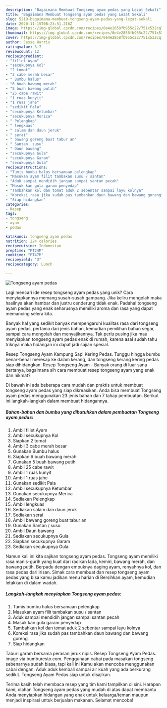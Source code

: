 ```yaml
---
description: "Bagaimana Membuat Tongseng ayam pedas yang Lezat Sekali"
title: "Bagaimana Membuat Tongseng ayam pedas yang Lezat Sekali"
slug: 5219-bagaimana-membuat-tongseng-ayam-pedas-yang-lezat-sekali
date: 2020-11-15T08:23:51.216Z
image: https://img-global.cpcdn.com/recipes/0e4e2858fb955c22/751x532cq70/tongseng-ayam-pedas-foto-resep-utama.jpg
thumbnail: https://img-global.cpcdn.com/recipes/0e4e2858fb955c22/751x532cq70/tongseng-ayam-pedas-foto-resep-utama.jpg
cover: https://img-global.cpcdn.com/recipes/0e4e2858fb955c22/751x532cq70/tongseng-ayam-pedas-foto-resep-utama.jpg
author: Jesse Harris
ratingvalue: 3.7
reviewcount: 12
recipeingredient:
- "fillet Ayam"
- "secukupnya Kol"
- "2 tomat"
- "3 cabe merah besar"
- " Bumbu halus"
- "6 buah bawang merah"
- "5 buah bawang putih"
- "25 cabe rawit"
- "1 ruas kunyit"
- "1 ruas jahe"
- "sedikit Pala"
- "secukupnya Ketumbar"
- "secukupnya Merica"
- " Pelengkap"
- " lengkuas"
- " salam dan daun jeruk"
- " serai"
- " bawang goreng buat tabur an"
- " Santan  susu"
- " Daun bawang"
- "secukupnya Gula"
- "secukupnya Garam"
- "secukupnya Gula"
recipeinstructions:
- "Tumis bumbu halus bersamaan pelengkap"
- "Masukan ayam filit tambakan susu / santan"
- "Aduk sampai mendidih jangan sampai santan pecah"
- "Masuk kan gula garam penyedap"
- "Tambahkan kol dan tomat aduk 2 sebentar sampai layu kolnya"
- "Koreksi rasa jika sudah pas tambahkan daun bawang dan bawang goreng"
- "Siap hidangkan"
categories:
- Resep
tags:
- tongseng
- ayam
- pedas

katakunci: tongseng ayam pedas 
nutrition: 224 calories
recipecuisine: Indonesian
preptime: "PT24M"
cooktime: "PT47M"
recipeyield: "3"
recipecategory: Lunch

---
```



![Tongseng ayam pedas](https://img-global.cpcdn.com/recipes/0e4e2858fb955c22/751x532cq70/tongseng-ayam-pedas-foto-resep-utama.jpg)

Lagi mencari ide resep tongseng ayam pedas yang unik? Cara menyiapkannya memang susah-susah gampang. Jika keliru mengolah maka hasilnya akan hambar dan justru cenderung tidak enak. Padahal tongseng ayam pedas yang enak seharusnya memiliki aroma dan rasa yang dapat memancing selera kita.

Banyak hal yang sedikit banyak mempengaruhi kualitas rasa dari tongseng ayam pedas, pertama dari jenis bahan, kemudian pemilihan bahan segar, sampai cara mengolah dan menyajikannya. Tak perlu pusing jika mau menyiapkan tongseng ayam pedas enak di rumah, karena asal sudah tahu triknya maka hidangan ini dapat jadi sajian spesial.

Resep Tongseng Ayam Kampung Sapi Kering Pedas. Tunggu hingga bumbu benar-benar meresap ke dalam kerang, dan tongseng kerang kering pedas siap dihidangkan. Resep Tongseng Ayam - Banyak orang di luar sana bertanya, bagaimana sih cara membuat resep tongseng ayam yang enak dan nikmat?


Di bawah ini ada beberapa cara mudah dan praktis untuk membuat tongseng ayam pedas yang siap dikreasikan. Anda bisa membuat Tongseng ayam pedas menggunakan 23 jenis bahan dan 7 tahap pembuatan. Berikut ini langkah-langkah dalam membuat hidangannya.

<!--inarticleads1-->

##### Bahan-bahan dan bumbu yang dibutuhkan dalam pembuatan Tongseng ayam pedas:

1. Ambil fillet Ayam
1. Ambil secukupnya Kol
1. Siapkan 2 tomat
1. Ambil 3 cabe merah besar
1. Gunakan  Bumbu halus
1. Siapkan 6 buah bawang merah
1. Gunakan 5 buah bawang putih
1. Ambil 25 cabe rawit
1. Ambil 1 ruas kunyit
1. Ambil 1 ruas jahe
1. Gunakan sedikit Pala
1. Ambil secukupnya Ketumbar
1. Gunakan secukupnya Merica
1. Sediakan  Pelengkap
1. Ambil  lengkuas
1. Sediakan  salam dan daun jeruk
1. Sediakan  serai
1. Ambil  bawang goreng buat tabur an
1. Gunakan  Santan / susu
1. Ambil  Daun bawang
1. Sediakan secukupnya Gula
1. Siapkan secukupnya Garam
1. Sediakan secukupnya Gula


Namun kali ini kita sajikan tongseng ayam pedas. Tongseng ayam memiliki rasa manis-gurih yang kuat dari racikan lada, kemiri, bawang merah, dan bawang putih. Berpadu dengan empuknya daging ayam, renyahnya kol, dan rasa pedas dari irisan. Simak cara membuat dan resep tongseng ayam pedas yang bisa kamu jadikan menu harian di Bersihkan ayam, kemudian letakkan di dalam wadah. 

<!--inarticleads2-->

##### Langkah-langkah menyiapkan Tongseng ayam pedas:

1. Tumis bumbu halus bersamaan pelengkap
1. Masukan ayam filit tambakan susu / santan
1. Aduk sampai mendidih jangan sampai santan pecah
1. Masuk kan gula garam penyedap
1. Tambahkan kol dan tomat aduk 2 sebentar sampai layu kolnya
1. Koreksi rasa jika sudah pas tambahkan daun bawang dan bawang goreng
1. Siap hidangkan


Taburi garam bersama perasan jeruk nipis. Resep Tongseng Ayam Pedas. image via bumburesto.com. Penggunaan cabai pada masakan tongseng sebenarnya sudah biasa, tapi kali ini Kamu akan mencoba menggunakan cabai dengan. Aduk aduk kembali sampai air kuah yang ada berkurang sedikit. Tongseng Ayam Pedas siap untuk disajikan. 

Terima kasih telah membaca resep yang tim kami tampilkan di sini. Harapan kami, olahan Tongseng ayam pedas yang mudah di atas dapat membantu Anda menyiapkan hidangan yang enak untuk keluarga/teman maupun menjadi inspirasi untuk berjualan makanan. Selamat mencoba!
